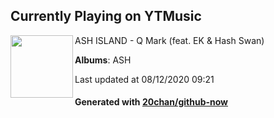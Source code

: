 ## Currently Playing on YTMusic

[<img align="left" width="100" src="https://lh3.googleusercontent.com/QTh_77vuKnS1-XYz8PgipdIaULiGPmidjrisbawoq0URL8EOKjXdVf9bTVBHq6AVrJnCpsNFWNaNUF0">](https://music.youtube.com/channel/UCfXj9asBtiIIVlbp0wXWXdQ)

ASH ISLAND - Q Mark (feat. EK & Hash Swan)

**Albums**: ASH

Last updated at 08/12/2020 09:21

#### Generated with [20chan/github-now](https://github.com/20chan/github-now)


<!--
**20chan/20chan** is a ✨ _special_ ✨ repository because its `README.md` (this file) appears on your GitHub profile.

Here are some ideas to get you started:

- 🔭 I’m currently working on ...
- 🌱 I’m currently learning ...
- 👯 I’m looking to collaborate on ...
- 🤔 I’m looking for help with ...
- 💬 Ask me about ...
- 📫 How to reach me: ...
- 😄 Pronouns: ...
- ⚡ Fun fact: ...
-->

